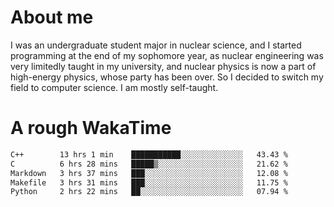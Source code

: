 # About me

I was an undergraduate student major in nuclear science, and I started programming at the end of my sophomore year, as nuclear engineering was very limitedly taught in my university, and nuclear physics is now a part of high-energy physics, whose party has been over. So I decided to switch my field to computer science. I am mostly self-taught.


# A rough WakaTime

<!--START_SECTION:waka-->

```txt
C++        13 hrs 1 min    ███████████░░░░░░░░░░░░░░   43.43 %
C          6 hrs 28 mins   █████▒░░░░░░░░░░░░░░░░░░░   21.62 %
Markdown   3 hrs 37 mins   ███░░░░░░░░░░░░░░░░░░░░░░   12.08 %
Makefile   3 hrs 31 mins   ███░░░░░░░░░░░░░░░░░░░░░░   11.75 %
Python     2 hrs 22 mins   ██░░░░░░░░░░░░░░░░░░░░░░░   07.94 %
```

<!--END_SECTION:waka-->
